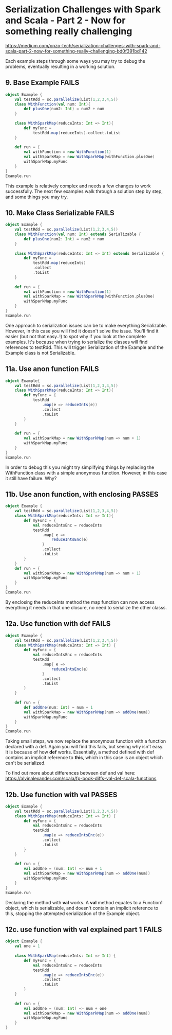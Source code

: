 # Serialization Challenges with Spark and Scala - Part 2 - Now for something really challenging

https://medium.com/onzo-tech/serialization-challenges-with-spark-and-scala-part-2-now-for-something-really-challenging-bd0f391bd142

Each example steps through some ways you may try to debug the problems, eventually resulting in a working solution.

## 9. Base Example **FAILS**
```scala
object Example {
    val testRdd = sc.parallelize(List(1,2,3,4,5))
    class WithFunction(val num: Int){
        def plusOne(num2: Int) = num2 + num
    }
    
    class WithSparkMap(reduceInts: Int => Int){
        def myFunc = 
            testRdd.map(reduceInts).collect.toList
    }
    
    def run = {
        val withFunction = new WithFunction(1)
        val withSparkMap = new WithSparkMap(withFunction.plusOne)
        withSparkMap.myFunc
    }
}
Example.run
```

This example is relatively complex and needs a few changes to work successfully. The next few examples walk through a solution step by step, and some things you may try.

## 10. Make Class Serializable **FAILS**
```scala
object Example {
    val testRdd = sc.parallelize(List(1,2,3,4,5))
    class WithFunction(val num: Int) extends Serializable {
        def plusOne(num2: Int) = num2 + num
    }
    
    class WithSparkMap(reduceInts: Int => Int) extends Serializable {
        def myFunc =
            testRdd.map(reduceInts)
            .collect
            .toList
    }
    
    def run = {
        val withFunction = new WithFunction(1)
        val withSparkMap = new WithSparkMap(withFunction.plusOne)
        withSparkMap.myFunc
    }
}
Example.run
```

One approach to serialization issues can be to make everything Serializable. However, in this case you will find it doesn't solve the issue. You'll find it easier (but not that easy..!) to spot why if you look at the complete examples. It's because when trying to serialize the classes will find references to testRdd. This will trigger Serialization of the Example and the Example class is not Serializable.

## 11a. Use anon function **FAILS**
```scala
object Example{
    val testRdd = sc.parallelize(List(1,2,3,4,5))
    class WithSparkMap(reduceInts: Int => Int){
        def myFunc = {
            testRdd
                .map(e => reduceInts(e))
                .collect
                .toList
        }
    }
    
    def run = {
        val withSparkMap = new WithSparkMap(num => num + 1)
        withSparkMap.myFunc
    }
}
Example.run
```
In order to debug this you might try simplifying things by replacing the WithFunction class with a simple anonymous function. However, in this case it still have failure. Why?

## 11b. Use anon function, with enclosing **PASSES**
```scala
object Example {
    val testRdd = sc.parallelize(List(1,2,3,4,5))
    class WithSparkMap(reduceInts: Int => Int){
        def myFunc = {
            val reduceIntsEnc = reduceInts
            testRdd
                .map{ e =>
                    reduceIntsEnc(e)                
                }
                .collect
                .toList
        }
    }
    def run = {
        val withSparkMap = new WithSparkMap(num => num + 1)
        withSparkMap.myFunc
    }
}
Example.run
```
By enclosing the reduceInts method the map function can now access everything it needs in that one closure, no need to serialize the other classs.

## 12a. Use function with def **FAILS**
```scala
object Example {
    val testRdd = sc.parallelize(List(1,2,3,4,5))
    class WithSparkMap(reduceInts: Int => Int) {
        def myFunc = {
            val reduceIntsEnc = reduceInts
            testRdd
                .map{ e => 
                    reduceIntsEnc(e)
                }
                .collect
                .toList                
        }
    }
    
    def run = {
        def addOne(num: Int) = num + 1
        val withSparkMap = new WithSparkMap(num => addOne(num))
        withSparkMap.myFunc
    }
}
Example.run
```
Taking small steps, we now replace the anonymous function with a function declared with a def. Again you will find this fails, but seeing why isn't easy. It is because of how **def** works. Essentially, a method defined with def contains an implicit reference to **this**, which in this case is an object which can't be serialized. 

To find out more about differences between def and val here: https://alvinalexander.com/scala/fp-book-diffs-val-def-scala-functions

## 12b. Use function with val **PASSES**
```scala
object Example {
    val testRdd = sc.parallelize(List(1,2,3,4,5))
    class WithSparkMap(reduceInts: Int => Int) {
        def myFunc = {
            val reduceIntsEnc = reduceInts
            testRdd
                .map(e => reduceIntsEnc(e))
                .collect
                .toList                    
        }
    }
    
    def run = {
        val addOne = (num: Int) => num + 1
        val withSparkMap = new WithSparkMap(num => addOne(num))
        withSparkMap.myFunc
    }
}
Example.run
```
Declaring the method with **val** works. A **val** method equates to a Function1 object, which is serializable, and doesn't contain an implicit reference to this, stopping the attempted serialization of the Example object.

## 12c. use function with val explained part 1 **FAILS**
```scala
object Example {
    val one = 1
    
    class WithSparkMap(reduceInts: Int => Int) {
        def myFunc = {
            val reduceIntsEnc = reduceInts
            testRdd
                .map(e => reduceIntsEnc(e))
                .collect
                .toList
        }        
    }
    
    def run = {
        val addOne = (num: Int) => num + one
        val withSparkMap = new WithSparkMap(num => addOne(num))
        withSparkMap.myFunc
    }
}
```
